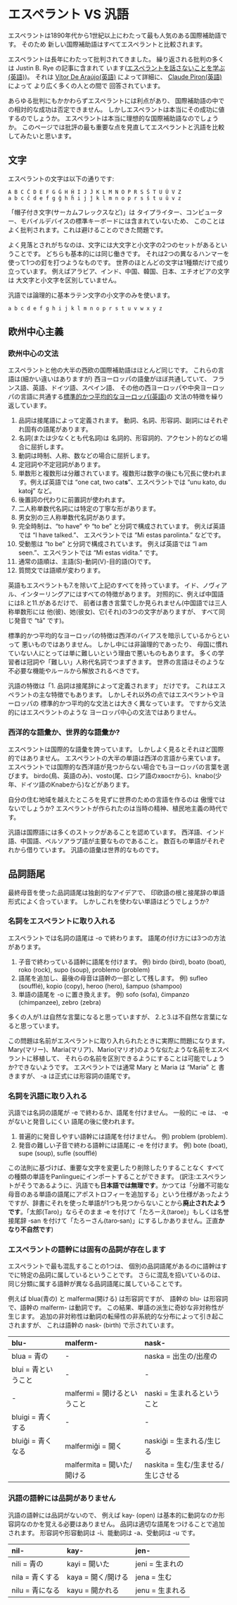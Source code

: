 # エスペラント VS 汎語

エスペラントは1890年代から1世紀以上にわたって最も人気のある国際補助語です。
そのため
新しい国際補助語はすべてエスペラントと比較されます。


エスペラントは長年にわたって批判されてきました。
繰り返される批判の多くは Justin B. Rye の記事に含まれて
います([エスペラントを話さないことを学ぶ(英語)](http://jbr.me.uk/ranto/index.html))。
それは [Vítor De Araújo(英語)](https://elmord.org/misc/kontrauranto/) によって詳細に、
[Claude Piron(英語)](http://claudepiron.free.fr/articlesenanglais/why.htm) によって
より広く多くの人との間で
回答されています。

あらゆる批判にもかかわらずエスペラントには利点があり、
国際補助語の中での相対的な成功は否定できません。
しかしエスペラントは本当にその成功に値するのでしょうか。
エスペラントは本当に理想的な国際補助語なのでしょうか。
このページでは批評の最も重要な点を見直してエスペラントと汎語を比較してみたいと思います。



## 文字

エスペラントの文字は以下の通りです:

    A B C Ĉ D E F G Ĝ H Ĥ I J Ĵ K L M N O P R S Ŝ T U Ŭ V Z
    a b c ĉ d e f g ĝ h ĥ i j ĵ k l m n o p r s ŝ t u ŭ v z

「帽子付き文字(サーカムフレックスなど)」は
タイプライター、コンピューター、モバイルデバイスの標準キーボードには含まれていないため、
このことはよく批判されます。これは避けることのできた問題です。

よく見落とされがちなのは、文字には大文字と小文字の2つのセットがあるということです。
どちらも基本的には同じ働きです。
それは2つの異なるハンマーを使って1つの釘を打つようなものです。
世界のほとんどの文字は1種類だけで成り立っています。
例えばアラビア、インド、中国、韓国、日本、エチオピアの文字は
大文字と小文字を区別していません。

汎語では論理的に基本ラテン文字の小文字のみを使います。

    a b c d e f g h i j k l m n o p r s t u v w x y z



## 欧州中心主義

### 欧州中心の文法

エスペラントと他の大半の西欧の国際補助語はほとんど同じです。
これらの言語は(細かい違いはありますが)
西ヨーロッパの語彙がほぼ共通していて、
フランス語、英語、ドイツ語、スペイン語、
その他の西ヨーロッパや中央ヨーロッパの言語に共通する[標準的かつ平均的なヨーロッパ(英語)](http://www.joerg-rhiemeier.de/Conlang/sae.html)の
文法の特徴を繰り返しています。

1. 品詞は接尾語によって定義されます。
   動詞、名詞、形容詞、副詞にはそれぞれ固有の語尾があります。
2. 名詞(または少なくとも代名詞)は
   名詞的、形容詞的、アクセント的などの場合に屈折します。
3. 動詞は時制、人称、数などの場合に屈折します。
4. 定冠詞や不定冠詞があります。
5. 単数形と複数形は分離されています。複数形は数字の後にも冗長に使われます。例えば英語では “one cat, two cat**s**”、エスペラントでは “unu kato, du kato**j**” など。
6. 後置詞の代わりに前置詞が使われます。
7. 二人称単数代名詞には特定の丁寧な形があります。
8. 男女別の三人称単数代名詞があります。
9. 完全時制は、“to have” や “to be” と分詞で構成されています。
   例えば英語では “I have talked.”、
   エスペラントでは “Mi estas parolinta.” などです。
10. 受動態は “to be” と分詞で構成されています。
    例えば英語では “I am seen.”、エスペラントでは “Mi estas vidita.” です。
11. 通常の語順は、主語(S)-動詞(V)-目的語(O)です。
12. 質問文では語順が変わります。

英語もエスペラントも7.を除いて上記のすべてを持っています。
イド、ノヴィアル、インターリングアにはすべての特徴があります。
対照的に、例えば中国語には8.と11.があるだけで、
前者は書き言葉でしか見られません(中国語では三人称単数形には
他(彼)、她(彼女)、它(それ)の3つの文字がありますが、
すべて同じ発音で “tā” です)。

標準的かつ平均的なヨーロッパの特徴は西洋のバイアスを暗示しているからといって
悪いものではありません。
しかし中には非論理的であったり、
母国に慣れていない人にとっては単に難しいという理由で悪いものもあります。
多くの学習者は冠詞や「難しい」人称代名詞でつまずきます。
世界の言語はそのような不必要な機能やルールから解放されるべきです。

汎語の特徴は「1. 品詞は接尾辞によって定義されます」
だけです。
これはエスペラントの主な特徴でもあります。
しかしそれ以外の点ではエスペラントやヨーロッパの
標準的かつ平均的な文法とは大きく異なっています。
ですから文法的にはエスペラントのような
ヨーロッパ中心の文法ではありません。


### 西洋的な語彙か、世界的な語彙か?

エスペラントは国際的な語彙を誇っています。
しかしよく見るとそれほど国際的ではありません。
エスペラントの大半の単語は西洋の言語から来ています。
エスペラントでは国際的な西洋語が見つからない場合でもヨーロッパの言葉を選びます。
birdo(鳥、英語のみ)、vosto(尾、ロシア語のхвостから)、knabo(少年、ドイツ語のKnabeから)などがあります。

自分の住む地域を越えたところを見ずに世界のための言語を作るのは
傲慢ではないでしょうか?
エスペラントが作られたのは当時の精神、植民地主義の時代です。

汎語は国際語には多くのストックがあることを認めています。
西洋語、インド語、中国語、ペルソアラブ語が主要なものであること。
数百もの単語がそれぞれから借りています。
汎語の語彙は世界的なものです。



## 品詞語尾

最終母音を使った品詞語尾は独創的なアイデアで、
印欧語の根と接尾辞の単語形式によく合っています。
しかしこれを使わない単語はどうでしょうか?

### 名詞をエスペラントに取り入れる

エスペラントでは名詞の語尾は -o で終わります。
語尾の付け方には3つの方法があります。

1. 子音で終わっている語幹に語尾を付けます。
   例) birdo (bird), boato (boat), roko (rock), supo (soup), problemo (problem)
2. 語尾を追加し、最後の母音は語幹の一部として残します。
   例) sufleo (soufflé), kopio (copy), heroo (hero), ŝampuo (shampoo)
3. 単語の語尾を -o に置き換えます。
   例) sofo (sofa), ĉimpanzo (chimpanzee), zebro (zebra)

多くの人が1.は自然な言葉になると思っていますが、
2.と3.は不自然な言葉になると思っています。

この問題は名前がエスペラントに取り入れられたときに実際に問題になります。
Mary(マリー)、Maria(マリア)、Mario(マリオ)のような似たような名前をエスペラントに移植して、
それらの名前を区別できるようにすることは可能でしょうか?できないようです。
エスペラントでは通常 Mary と Maria は “Maria” と
書きますが、 -a は正式には形容詞の語尾です。

### 名詞を汎語に取り入れる

汎語では名詞の語尾が -e で終わるか、語尾を付けません。
一般的に -e は、 -e がないと発音しにくい
語尾の後に使われます。

1. 普遍的に発音しやすい語幹には語尾を付けません。
   例) problem (problem).
2. 発音の難しい子音で終わる語幹には語尾に -e を付けます。
   例) bote (boat), supe (soup), sufle (soufflé)
<!-- 3. 分離不可能な母音で終わる語尾にアポストロフィ(’)を付けます。
   例) hero' (hero), xampu' (shampoo), sofa' (sofa)
   アポストロフィは通常の子音のように
   最後の母音にアクセントを移動させるので、
   書き言葉でも話し言葉でもその違いは存在します。 -->

この法則に基づけば、重要な文字を変更したり削除したりすることなく
すべての種類の単語をPanlingueにインポートすることができます。 (訳注:エスペラントがそうであるように、汎語でも**日本語では無理です**。かつては「分離不可能な母音のある単語の語尾にアポストロフィーを追加する」という仕様があったようですが、辞書にそれを使った単語が1つも見つからないことから**廃止されたようです**。「太郎(Taro)」ならそのまま ‐e を付けて「たろーえ(taroe)」もしくは名誉接尾辞 ‐san を付けて「たろーさん(taro‐san)」にするしかありません。正直**かなり不自然です**)


### エスペラントの語幹には固有の品詞が存在します

エスペラントで最も混乱することの1つは、
個別の品詞語尾があるのに語幹はすでに特定の品詞に属しているということです。
さらに混乱を招いているのは、
同じ分類に属する語幹が異なる品詞語尾に属していることです。

例えば blua(青の) と malferma(開ける) は形容詞ですが、
語幹の blu- は形容詞で、語幹の malferm- は動詞です。
この結果、単語の派生に奇妙な非対称性が生じます。
追加の非対称性は動詞の転帰性の非系統的な分布によって引き起こされますが、
これは語幹の nask- (birth) で示されています。

| blu-                | malferm-                    | nask-                              |
|:--------------------|:----------------------------|:-----------------------------------|
| blua = 青の         | -                           | naska = 出生の/出産の              |
| blui = 青ということ | -                           | -                                  |
| -                   | malfermi = 開けるということ | naski = 生まれるということ         |
| bluigi = 青くする   | -                           | -                                  |
| bluiĝi = 青くなる   | malfermiĝi = 開く           | naskiĝi = 生まれる/生じる          |
|                     | malfermita = 開いた/開ける  | naskita = 生む/生ませる/生じさせる |


### 汎語の語幹には品詞がありません

汎語の語幹には品詞がないので、
例えば kay‐ (open) は基本的に動詞なのか形容詞なのかを覚える必要はありません。
品詞は適切な語尾をつけることで追加されます。
形容詞や形容動詞は -i、能動詞は -a、受動詞は -u です。

| nil-            | kay-               | jen-            |
|:----------------|:-------------------|:----------------|
| nili = 青の     | kayi = 開いた      | jeni = 生まれの |
| nila = 青くする | kaya = 開く/開ける | jena = 生む     |
| nilu = 青になる | kayu = 開かれる    | jenu = 生まれる |





